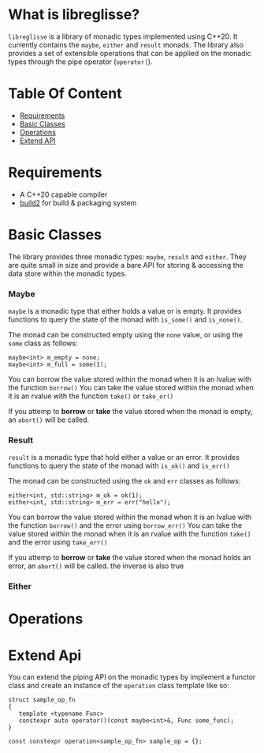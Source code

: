# What is libreglisse?

`libreglisse` is a library of monadic types implemented using C++20. It currently contains the `maybe`, `either` and `result` monads.
The library also provides a set of extensible operations that can be applied on the monadic types through the pipe
operator (`operator|`).

# Table Of Content
* [Requirements](#requirements)
* [Basic Classes](#basic-classes)
* [Operations](#operations)
* [Extend API](#extend-api)

# Requirements

* A C++20 capable compiler
* [build2](https://build2.org/) for build & packaging system

# Basic Classes

The library provides three monadic types: `maybe`, `result` and `either`. They are quite small in size and provide a
bare API for storing & accessing the data store within the monadic types.

### Maybe

`maybe` is a monadic type that either holds a value or is empty. It provides functions to query the state of the monad
with `is_some()` and `is_none()`. 

The monad can be constructed empty using the `none` value, or using the `some` class as follows:
```
maybe<int> m_empty = none;
maybe<int> m_full = some(1);
```

You can borrow the value stored within the monad when it is an lvalue with the function `borrow()`
You can take the value stored within the monad when it is an rvalue with the function `take()` or `take_or()`

If you attemp to **borrow** or **take** the value stored when the monad is empty, an `abort()` will be called. 

### Result

`result` is a monadic type that hold either a value or an error. It provides functions to query the state of the monad
with `is_ok()` and `is_err()`

The monad can be constructed using the `ok` and `err` classes as follows:
```
either<int, std::string> m_ok = ok(1);
either<int, std::string> m_err = err("hello");
```

You can borrow the value stored within the monad when it is an lvalue with the function `borrow()` and the error using
`borrow_err()`
You can take the value stored within the monad when it is an rvalue with the function `take()` and the error using
`take_err()`

If you attemp to **borrow** or **take** the value stored when the monad holds an error, an `abort()` will be called. the
inverse is also true

### Either

# Operations

# Extend Api 

You can extend the piping API on the monadic types by implement a functor class and create an instance of the
`operation` class template like so:
```
struct sample_op_fn
{
   template <typename Func>
   constexpr auto operator()(const maybe<int>&, Func some_func);
}

const constexpr operation<sample_op_fn> sample_op = {};
```

